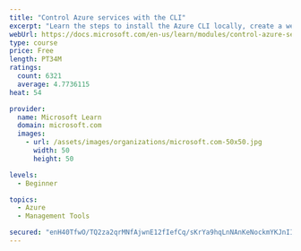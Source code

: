 ```yaml
---
title: "Control Azure services with the CLI"
excerpt: "Learn the steps to install the Azure CLI locally, create a website, and manage Azure resources using the CLI."
webUrl: https://docs.microsoft.com/en-us/learn/modules/control-azure-services-with-cli/
type: course
price: Free
length: PT34M
ratings:
  count: 6321
  average: 4.7736115
heat: 54

provider:
  name: Microsoft Learn
  domain: microsoft.com
  images:
    - url: /assets/images/organizations/microsoft.com-50x50.jpg
      width: 50
      height: 50

levels:
  - Beginner

topics:
  - Azure
  - Management Tools

secured: "enH40TfwO/TQ2za2qrMNfAjwnE12fIefCq/sKrYa9hqLnNAnKeNockmYKJnII9RMG2qgIe05whkxtEKIwE3TGMlSBz578QFMX2LBMRrc3Grc7rxKQwhQnGjGJSsGScjf/sIdRzgQ0Yz+dC4YMmG5bZ+RSiqvVK517MmwrZPGmbOoGz9KA2PjCIMzzn+DY04+z9WBavAB1+gw6G4ExWC8jF4p55e94kjuWy6AZqNZbJ/AoQmV99Ihwz8x+9SEsHpZIUsqHqG0b5iMlqf2hRr2LsZpdpE5Ij+N05yHv89YdXBJVE2xIJJ0Zvh1lg9OLurvgckRHXUwSRjP58WmdSdDrS+CZrdRGEGh4l6BR3ud8c6D7k6F1h9mFVDTyFNOzmOOIaN6c1g3PH1KxxufuC8B0lBlNAR8YXndkydk70hWKdU=;dISuAqWkC2r8YQvSPzd9/Q=="
---
```


